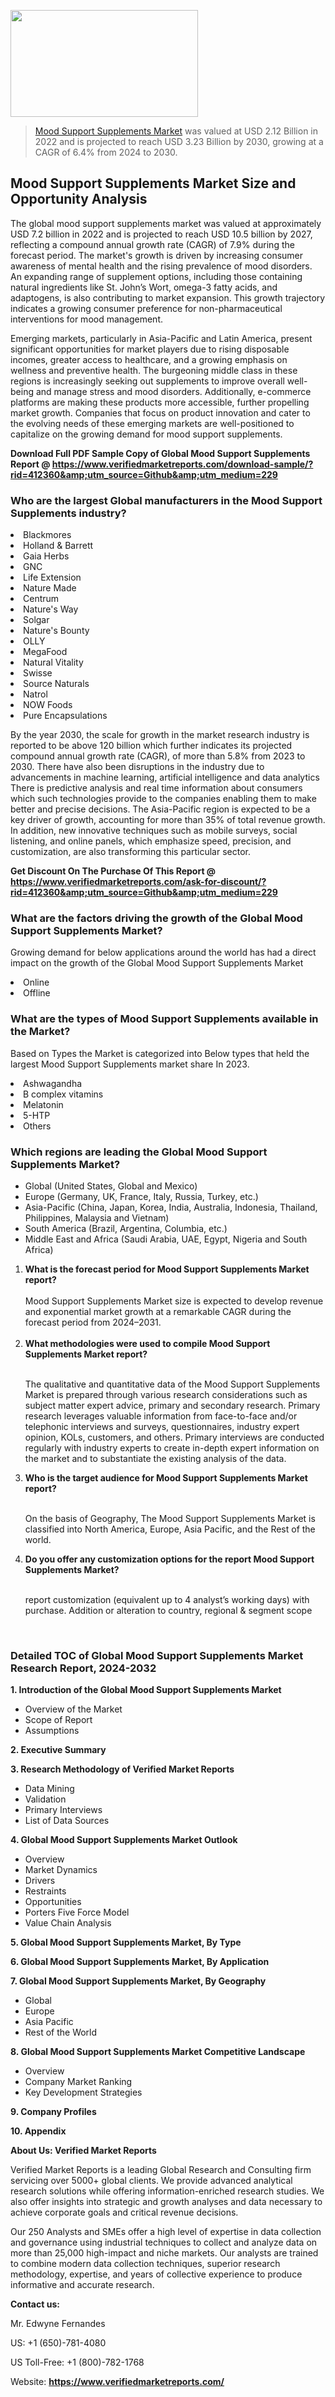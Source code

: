 <img src="https://ffe5etoiles.com/wp-content/uploads/2024/12/MST1-300x171.png" alt="" width="300" height="171" class="alignnone size-medium wp-image-20088" /><blockquote><p><p><a href="https://www.verifiedmarketreports.com/download-sample/?rid=412360&utm_source=Github&utm_medium=229" target="_blank">Mood Support Supplements Market</a> was valued at USD 2.12 Billion in 2022 and is projected to reach USD 3.23 Billion by 2030, growing at a CAGR of 6.4% from 2024 to 2030.</p></blockquote><p><h2>Mood Support Supplements Market Size and Opportunity Analysis</h2> <p>The global mood support supplements market was valued at approximately USD 7.2 billion in 2022 and is projected to reach USD 10.5 billion by 2027, reflecting a compound annual growth rate (CAGR) of 7.9% during the forecast period. The market's growth is driven by increasing consumer awareness of mental health and the rising prevalence of mood disorders. An expanding range of supplement options, including those containing natural ingredients like St. John’s Wort, omega-3 fatty acids, and adaptogens, is also contributing to market expansion. This growth trajectory indicates a growing consumer preference for non-pharmaceutical interventions for mood management.</p> <p>Emerging markets, particularly in Asia-Pacific and Latin America, present significant opportunities for market players due to rising disposable incomes, greater access to healthcare, and a growing emphasis on wellness and preventive health. The burgeoning middle class in these regions is increasingly seeking out supplements to improve overall well-being and manage stress and mood disorders. Additionally, e-commerce platforms are making these products more accessible, further propelling market growth. Companies that focus on product innovation and cater to the evolving needs of these emerging markets are well-positioned to capitalize on the growing demand for mood support supplements.</p> </p><p class=""><strong>Download Full PDF Sample Copy of Global Mood Support Supplements Report @ <a href="https://www.verifiedmarketreports.com/download-sample/?rid=412360&amp;utm_source=Github&amp;utm_medium=229" target="_blank">https://www.verifiedmarketreports.com/download-sample/?rid=412360&amp;utm_source=Github&amp;utm_medium=229</a></strong></p><h3 id="" class="">Who are the largest Global manufacturers in the Mood Support Supplements industry?</h3><p><li>Blackmores</li><li> Holland & Barrett</li><li> Gaia Herbs</li><li> GNC</li><li> Life Extension</li><li> Nature Made</li><li> Centrum</li><li> Nature's Way</li><li> Solgar</li><li> Nature's Bounty</li><li> OLLY</li><li> MegaFood</li><li> Natural Vitality</li><li> Swisse</li><li> Source Naturals</li><li> Natrol</li><li> NOW Foods</li><li> Pure Encapsulations</li></p><div class=""><div class="" dir="" data-message-author-role="" data-message-id="" data-message-model-slug=""><div class=""><div class=""><div class=""><div class="" dir="" data-message-author-role="" data-message-id="" data-message-model-slug=""><div class=""><div class=""><p>By the year 2030, the scale for growth in the market research industry is reported to be above 120 billion which further indicates its projected compound annual growth rate (CAGR), of more than 5.8% from 2023 to 2030. There have also been disruptions in the industry due to advancements in machine learning, artificial intelligence and data analytics There is predictive analysis and real time information about consumers which such technologies provide to the companies enabling them to make better and precise decisions. The Asia-Pacific region is expected to be a key driver of growth, accounting for more than 35% of total revenue growth. In addition, new innovative techniques such as mobile surveys, social listening, and online panels, which emphasize speed, precision, and customization, are also transforming this particular sector.</p><p><strong>Get Discount On The Purchase Of This Report @&nbsp; <a href="https://www.verifiedmarketreports.com/ask-for-discount/?rid=412360&amp;utm_source=Github&amp;utm_medium=229" target="_blank">https://www.verifiedmarketreports.com/ask-for-discount/?rid=412360&amp;utm_source=Github&amp;utm_medium=229</a></strong></p></div></div></div></div></div></div></div></div><h3 id="" class="">What are the factors driving the growth of the Global Mood Support Supplements Market?</h3><p id="" class="">Growing demand for below applications around the world has had a direct impact on the growth of the Global Mood Support Supplements Market</p><p id="" class=""><li>Online</li><li> Offline</li></p><h3 id="" class="">What are the types of Mood Support Supplements available in the Market?</h3><p id="" class="">Based on Types the Market is categorized into Below types that held the largest Mood Support Supplements market share In 2023.</p><p id="" class=""><li>Ashwagandha</li><li> B complex vitamins</li><li> Melatonin</li><li> 5-HTP</li><li> Others</li></p><h3 id="" class="">Which regions are leading the Global Mood Support Supplements Market?</h3><ul><li>Global (United States, Global and Mexico)</li><li>Europe (Germany, UK, France, Italy, Russia, Turkey, etc.)</li><li>Asia-Pacific (China, Japan, Korea, India, Australia, Indonesia, Thailand, Philippines, Malaysia and Vietnam)</li><li>South America (Brazil, Argentina, Columbia, etc.)</li><li>Middle East and Africa (Saudi Arabia, UAE, Egypt, Nigeria and South Africa)</li></ul><p><ol><li><strong>What is the forecast period for Mood Support Supplements Market report?<br /></strong><br /><span data-sheets-root="1" data-sheets-value="{&quot;1&quot;:2,&quot;2&quot;:&quot;XXXX size is expected to develop revenue and exponential market growth at a remarkable CAGR during the forecast period from 2024&ndash;2030.&quot;}" data-sheets-userformat="{&quot;2&quot;:12674,&quot;4&quot;:{&quot;1&quot;:2,&quot;2&quot;:16776960},&quot;10&quot;:2,&quot;11&quot;:0,&quot;15&quot;:&quot;Arial&quot;,&quot;16&quot;:12}">Mood Support Supplements Market size is expected to develop revenue and exponential market growth at a remarkable CAGR during the forecast period from 2024&ndash;2031.</span><br /><br /></li><li><strong>What methodologies were used to compile Mood Support Supplements Market report?<br /><br /></strong><p>The qualitative and quantitative data of the&nbsp;Mood Support Supplements Market is prepared through various research considerations such as subject matter expert advice, primary and secondary research. Primary research leverages valuable information from face-to-face and/or telephonic interviews and surveys, questionnaires, industry expert opinion, KOLs, customers, and others. Primary interviews are conducted regularly with industry experts to create in-depth expert information on the market and to substantiate the existing analysis of the data.&nbsp;</p></li><li><strong>Who is the target audience for Mood Support Supplements Market report?<br /><br /></strong><p>On the basis of Geography, The&nbsp;Mood Support Supplements Market is classified into North America, Europe, Asia Pacific, and the Rest of the world.</p></li><li><strong>Do you offer any customization options for the report Mood Support Supplements Market?<br /><br /></strong><p>report customization (equivalent up to 4 analyst&rsquo;s working days) with purchase. Addition or alteration to country, regional &amp; segment scope</p><p>&nbsp;</p></li></ol></p><h3 id="" class="">Detailed TOC of Global Mood Support Supplements Market Research Report, 2024-2032</h3><p id="" class=""><strong>1. Introduction of the Global Mood Support Supplements Market</strong></p><ul><li>Overview of the Market</li><li>Scope of Report</li><li>Assumptions</li></ul><p id="" class=""><strong>2. Executive Summary</strong></p><p id="" class=""><strong>3. Research Methodology of&nbsp;Verified Market Reports</strong></p><ul><li>Data Mining</li><li>Validation</li><li>Primary Interviews</li><li>List of Data Sources</li></ul><p id="" class=""><strong>4. Global Mood Support Supplements Market Outlook</strong></p><ul><li>Overview</li><li>Market Dynamics</li><li>Drivers</li><li>Restraints</li><li>Opportunities</li><li>Porters Five Force Model</li><li>Value Chain Analysis</li></ul><p id="" class=""><strong>5. Global Mood Support Supplements Market, By&nbsp;Type</strong></p><p id="" class=""><strong>6. Global Mood Support Supplements Market, By Application</strong></p><p id="" class=""><strong>7. Global Mood Support Supplements Market, By Geography</strong></p><ul><li>Global</li><li>Europe</li><li>Asia Pacific</li><li>Rest of the World</li></ul><p id="" class=""><strong>8. Global Mood Support Supplements Market Competitive Landscape</strong></p><ul><li>Overview</li><li>Company Market Ranking</li><li>Key Development Strategies</li></ul><p id="" class=""><strong>9. Company Profiles</strong></p><p id="" class=""><strong>10. Appendix</strong></p><p id="" class=""><strong>About Us: Verified Market Reports</strong></p><p id="" class="">Verified Market Reports is a leading Global Research and Consulting firm servicing over 5000+ global clients. We provide advanced analytical research solutions while offering information-enriched research studies. We also offer insights into strategic and growth analyses and data necessary to achieve corporate goals and critical revenue decisions.</p><p id="" class="">Our 250 Analysts and SMEs offer a high level of expertise in data collection and governance using industrial techniques to collect and analyze data on more than 25,000 high-impact and niche markets. Our analysts are trained to combine modern data collection techniques, superior research methodology, expertise, and years of collective experience to produce informative and accurate research.</p><p id="" class=""><strong>Contact us:</strong></p><p id="" class="">Mr. Edwyne Fernandes</p><p id="" class="">US: +1 (650)-781-4080</p><p id="" class="">US Toll-Free: +1 (800)-782-1768</p><p id="" class="">Website: <a target="" data-test-app-aware-link=""><strong>https://www.verifiedmarketreports.com/</strong></a></p>

